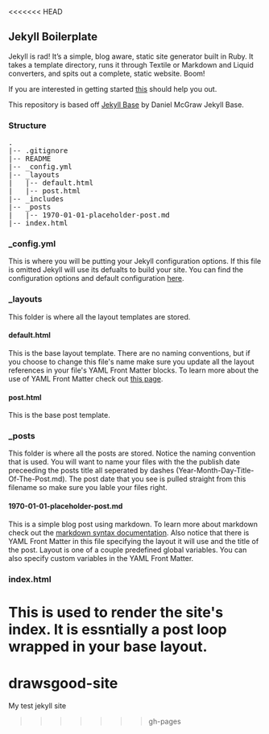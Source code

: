 <<<<<<< HEAD
## Jekyll Boilerplate ##

Jekyll is rad! It’s a simple, blog aware, static site generator built in Ruby. It takes a template directory, runs it through Textile or Markdown and Liquid converters, and spits out a complete, static website. Boom!

If you are interested in getting started [this](http://web-design-weekly.com/2013/03/04/going-static-with-jekyll-deploying-via-github-for-free/) should help you out.

This repository is based off [Jekyll Base](https://github.com/danielmcgraw/Jekyll-Base) by Daniel McGraw Jekyll Base.

### Structure ###
<pre>
.
|-- .gitignore
|-- README
|-- _config.yml
|-- _layouts
|   |-- default.html
|   |-- post.html
|-- _includes
|-- _posts
|   |-- 1970-01-01-placeholder-post.md
|-- index.html
</pre>

### _config.yml ###
This is where you will be putting your Jekyll configuration options. If this file is omitted Jekyll will use its defualts to build your site. You can find the configuration options and default configuration [here](https://github.com/mojombo/jekyll/wiki/configuration).

### _layouts ###
This folder is where all the layout templates are stored.

#### default.html ####
This is the base layout template. There are no naming conventions, but if you choose to change this file's name make sure you update all the layout references in your file's YAML Front Matter blocks. To learn more about the use of YAML Front Matter check out [this page](https://github.com/mojombo/jekyll/wiki/yaml-front-matter).

#### post.html ####
This is the base post template.

### _posts ###
This folder is where all the posts are stored. Notice the naming convention that is used. You will want to name your files with the the publish date preceeding the posts title all seperated by dashes (Year-Month-Day-Title-Of-The-Post.md). The post date that you see is pulled straight from this filename so make sure you lable your files right.

#### 1970-01-01-placeholder-post.md ####
This is a simple blog post using markdown. To learn more about markdown check out the [markdown syntax documentation](http://daringfireball.net/projects/markdown/syntax). Also notice that there is YAML Front Matter in this file specifying the layout it will use and the title of the post. Layout is one of a couple predefined global variables. You can also specify custom variables in the YAML Front Matter.

### index.html ###
This is used to render the site's index. It is essntially a post loop wrapped in your base layout.
=======
drawsgood-site
==============

My test jekyll site
>>>>>>> gh-pages
